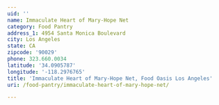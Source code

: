 ```yaml
---
uid: ''
name: Immaculate Heart of Mary-Hope Net
category: Food Pantry
address_1: 4954 Santa Monica Boulevard
city: Los Angeles
state: CA
zipcode: '90029'
phone: 323.660.0034
latitude: '34.0905787'
longitude: '-118.2976765'
title: 'Immaculate Heart of Mary-Hope Net, Food Oasis Los Angeles'
uri: /food-pantry/immaculate-heart-of-mary-hope-net/

---
```


